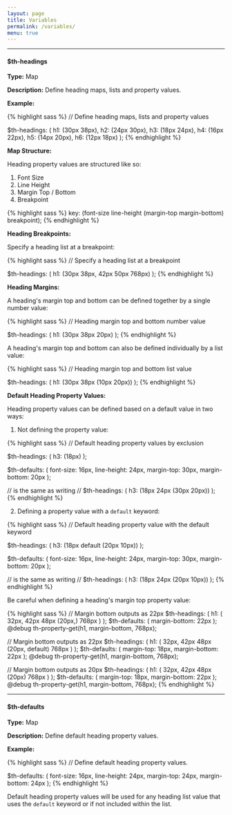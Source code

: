 ```yaml
---
layout: page
title: Variables
permalink: /variables/
menu: true
---
```

---
#### $th-headings

**Type:** Map

**Description:** Define heading maps, lists and property values.

**Example:**

{% highlight sass %}
// Define heading maps, lists and property values

$th-headings: (
  h1: (30px 38px),
  h2: (24px 30px),
  h3: (18px 24px),
  h4: (16px 22px),
  h5: (14px 20px),
  h6: (12px 18px)
  );
{% endhighlight %}

**Map Structure:**

Heading property values are structured like so:

1. Font Size
2. Line Height
3. Margin Top / Bottom
4. Breakpoint

{% highlight sass %}
key: (font-size line-height (margin-top margin-bottom) breakpoint);
{% endhighlight %}

**Heading Breakpoints:**

Specify a heading list at a breakpoint:

{% highlight sass %}
// Specify a heading list at a breakpoint

$th-headings: ( h1: (30px 38px, 42px 50px 768px) );
{% endhighlight %}

**Heading Margins:**

A heading's margin top and bottom can be defined together by a single number value:

{% highlight sass %}
// Heading margin top and bottom number value

$th-headings: ( h1: (30px 38px 20px) );
{% endhighlight %}

A heading's margin top and bottom can also be defined individually by a list value:

{% highlight sass %}
// Heading margin top and bottom list value

$th-headings: ( h1: (30px 38px (10px 20px)) );
{% endhighlight %}

**Default Heading Property Values:**

Heading property values can be defined based on a default value in two ways:

1. Not defining the property value:

{% highlight sass %}
// Default heading property values by exclusion

$th-headings: ( h3: (18px) );

$th-defaults: (
  font-size: 16px,
  line-height: 24px,
  margin-top: 30px,
  margin-bottom: 20px
  );

// is the same as writing
// $th-headings: ( h3: (18px 24px (30px 20px)) );
{% endhighlight %}

2. Defining a property value with a `default` keyword:

{% highlight sass %}
// Default heading property value with the default keyword

$th-headings: ( h3: (18px default (20px 10px)) );

$th-defaults: (
  font-size: 16px,
  line-height: 24px,
  margin-top: 30px,
  margin-bottom: 20px
  );

// is the same as writing
// $th-headings: ( h3: (18px 24px (20px 10px)) );
{% endhighlight %}

<div class="info">Be careful when defining a heading's margin top property value:</div>

{% highlight sass %}
// Margin bottom outputs as 22px
$th-headings: ( h1: ( 32px, 42px 48px (20px,) 768px ) );
$th-defaults: ( margin-bottom: 22px );
@debug th-property-get(h1, margin-bottom, 768px);

// Margin bottom outputs as 22px
$th-headings: ( h1: ( 32px, 42px 48px (20px, default) 768px ) );
$th-defaults: ( margin-top: 18px, margin-bottom: 22px );
@debug th-property-get(h1, margin-bottom, 768px);

// Margin bottom outputs as 20px
$th-headings: ( h1: ( 32px, 42px 48px (20px) 768px ) );
$th-defaults: ( margin-top: 18px, margin-bottom: 22px );
@debug th-property-get(h1, margin-bottom, 768px);
{% endhighlight %}

---

#### $th-defaults

**Type:** Map

**Description:** Define default heading property values.

**Example:**

{% highlight sass %}
// Define default heading property values.

$th-defaults: (
  font-size: 16px,
  line-height: 24px,
  margin-top: 24px,
  margin-bottom: 24px
  );
{% endhighlight %}

Default heading property values will be used for any heading list value that uses
the `default` keyword or if not included within the list.